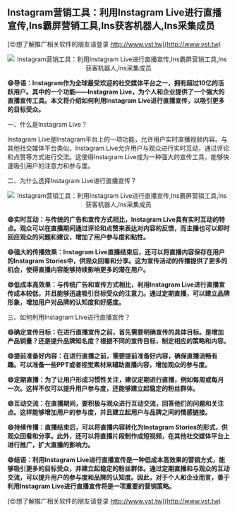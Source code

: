 ## **Instagram营销工具：利用Instagram Live进行直播宣传,Ins霸屏营销工具,Ins获客机器人,Ins采集成员**

[😍想了解推广相关软件的朋友请登录 http://www.vst.tw](http://www.vst.tw)

 <center><img src="https://vst.tw/MP4/tuiguang/png/2.png" alt="Instagram营销工具：利用Instagram Live进行直播宣传,Ins霸屏营销工具,Ins获客机器人,Ins采集成员"></center>

**😄导语：Instagram作为全球最受欢迎的社交媒体平台之一，拥有超过10亿的活跃用户。其中的一个功能——Instagram Live，为个人和企业提供了一个强大的直播宣传工具。本文将介绍如何利用Instagram Live进行直播宣传，以吸引更多的目标受众。**

一、什么是Instagram Live？

Instagram Live是Instagram平台上的一项功能，允许用户实时直播视频内容。与其他社交媒体平台类似，Instagram Live允许用户与观众进行实时互动，通过评论和点赞等方式进行交流。这使得Instagram Live成为一种强大的宣传工具，能够快速吸引用户的注意力和参与度。

二、为什么选择Instagram Live进行直播宣传？

 <center><img src="https://vst.tw/MP4/tuiguang/png/4.png" alt="Instagram营销工具：利用Instagram Live进行直播宣传,Ins霸屏营销工具,Ins获客机器人,Ins采集成员"></center>

**😄实时互动：与传统的广告和宣传方式相比，Instagram Live具有实时互动的特点。观众可以在直播期间通过评论和点赞来表达对内容的反馈，而主播也可以即时回应观众的问题和建议，增加了用户参与度和粘性。**

**😄强大的传播效果：Instagram Live直播结束后，还可以将直播内容保存在用户的Instagram Stories中，供观众回看和分享。这为宣传活动的传播提供了更多的机会，使得直播内容能够持续影响更多的潜在用户。**

**😄低成本高效果：与传统广告和宣传方式相比，利用Instagram Live进行直播宣传成本较低，并且能够迅速吸引目标受众的注意力。通过定期直播，可以建立品牌形象，增加用户对品牌的认知度和好感度。**

三、如何利用Instagram Live进行直播宣传？

**😄确定宣传目标：在进行直播宣传之前，首先需要明确宣传的具体目标。是增加产品销量？还是提升品牌知名度？根据不同的宣传目标，制定相应的策略和内容。**

**😄提前准备好内容：在进行直播之前，需要提前准备好内容，确保直播流畅有趣。可以准备一些PPT或者视觉素材来辅助直播内容，增加观众的参与度。**

**😄定期直播：为了让用户形成习惯性关注，建议定期进行直播，例如每周或每月一次。这样不仅可以提升用户参与度，还能够建立起稳定的粉丝群体。**

**😄互动交流：在直播期间，要积极与观众进行互动交流，回答他们的问题和关注点。这样能够增加用户的参与度，并且建立起用户与品牌之间的情感链接。**

**😄持续传播：直播结束后，可以将直播内容转化为Instagram Stories的形式，供观众回看和分享。此外，还可以将直播片段制作成短视频，在其他社交媒体平台上进行推广，扩大直播的影响力。**

**😄结语：利用Instagram Live进行直播宣传是一种低成本高效果的营销方式，能够吸引更多的目标受众，并建立起稳定的粉丝群体。通过定期直播和与观众的互动交流，可以提升用户的参与度和品牌的认知度。因此，对于个人和企业而言，善于利用Instagram Live进行直播宣传将是一项重要的营销策略。**

[😍想了解推广相关软件的朋友请登录 http://www.vst.tw](http://www.vst.tw)



